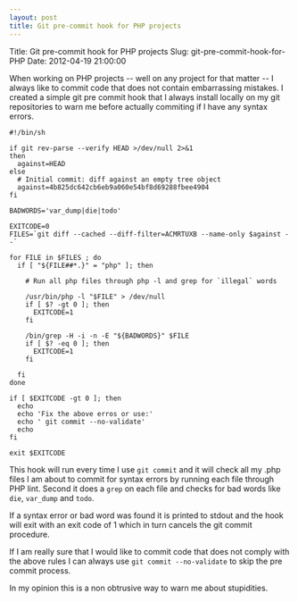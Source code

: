 ```yaml
---
layout: post
title: Git pre-commit hook for PHP projects
---
```


Title:          Git pre-commit hook for PHP projects
Slug:           git-pre-commit-hook-for-PHP
Date:           2012-04-19 21:00:00

When working on PHP projects -- well on any project for that matter -- I always like to commit code that does not contain embarrassing mistakes.
I created a simple git pre commit hook that I always install locally on my git repositories to warn me before actually commiting if I have any syntax errors.
<!--more-->
    #!/bin/sh

    if git rev-parse --verify HEAD >/dev/null 2>&1
    then
      against=HEAD
    else
      # Initial commit: diff against an empty tree object
      against=4b825dc642cb6eb9a060e54bf8d69288fbee4904
    fi

    BADWORDS='var_dump|die|todo'

    EXITCODE=0
    FILES=`git diff --cached --diff-filter=ACMRTUXB --name-only $against --`

    for FILE in $FILES ; do
      if [ "${FILE##*.}" = "php" ]; then

        # Run all php files through php -l and grep for `illegal` words

        /usr/bin/php -l "$FILE" > /dev/null
        if [ $? -gt 0 ]; then
          EXITCODE=1
        fi

        /bin/grep -H -i -n -E "${BADWORDS}" $FILE
        if [ $? -eq 0 ]; then
          EXITCODE=1
        fi

      fi
    done

    if [ $EXITCODE -gt 0 ]; then
      echo
      echo 'Fix the above erros or use:'
      echo ' git commit --no-validate'
      echo
    fi

    exit $EXITCODE

This hook will run every time I use `git commit` and it will check all my .php files I am about to commit for syntax errors by running each file through PHP lint. Second it does a `grep` on each file and checks for bad words like `die`, `var_dump` and `todo`.

If a syntax error or bad word was found it is printed to stdout and the hook will exit with an exit code of 1 which in turn cancels the git commit procedure.

If I am really sure that I would like to commit code that does not comply with the above rules I can always use `git commit --no-validate` to skip the pre commit process.

In my opinion this is a non obtrusive way to warn me about stupidities.
